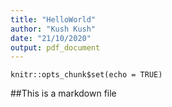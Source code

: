 ```yaml
---
title: "HelloWorld"
author: "Kush Kush"
date: "21/10/2020"
output: pdf_document
---
```


```{r setup, include=FALSE}
knitr::opts_chunk$set(echo = TRUE)
```

##This is a markdown file

